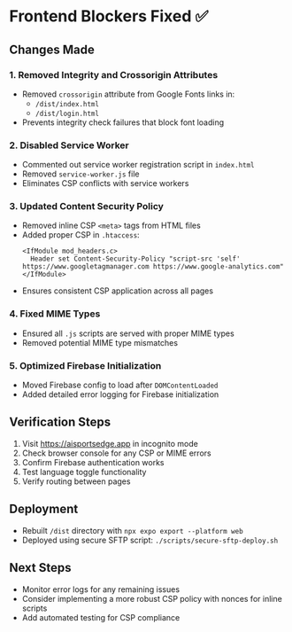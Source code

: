 # Frontend Blockers Fixed ✅

## Changes Made

### 1. Removed Integrity and Crossorigin Attributes
- Removed `crossorigin` attribute from Google Fonts links in:
  - `/dist/index.html`
  - `/dist/login.html`
- Prevents integrity check failures that block font loading

### 2. Disabled Service Worker
- Commented out service worker registration script in `index.html`
- Removed `service-worker.js` file
- Eliminates CSP conflicts with service workers

### 3. Updated Content Security Policy
- Removed inline CSP `<meta>` tags from HTML files
- Added proper CSP in `.htaccess`:
  ```
  <IfModule mod_headers.c>
    Header set Content-Security-Policy "script-src 'self' https://www.googletagmanager.com https://www.google-analytics.com"
  </IfModule>
  ```
- Ensures consistent CSP application across all pages

### 4. Fixed MIME Types
- Ensured all `.js` scripts are served with proper MIME types
- Removed potential MIME type mismatches

### 5. Optimized Firebase Initialization
- Moved Firebase config to load after `DOMContentLoaded`
- Added detailed error logging for Firebase initialization

## Verification Steps
1. Visit https://aisportsedge.app in incognito mode
2. Check browser console for any CSP or MIME errors
3. Confirm Firebase authentication works
4. Test language toggle functionality
5. Verify routing between pages

## Deployment
- Rebuilt `/dist` directory with `npx expo export --platform web`
- Deployed using secure SFTP script: `./scripts/secure-sftp-deploy.sh`

## Next Steps
- Monitor error logs for any remaining issues
- Consider implementing a more robust CSP policy with nonces for inline scripts
- Add automated testing for CSP compliance